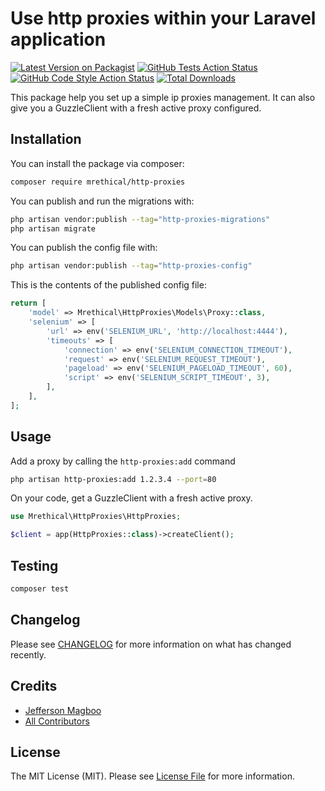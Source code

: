 # Use http proxies within your Laravel application

[![Latest Version on Packagist](https://img.shields.io/packagist/v/mrethical/http-proxies.svg?style=flat-square)](https://packagist.org/packages/mrethical/http-proxies)
[![GitHub Tests Action Status](https://img.shields.io/github/actions/workflow/status/mrethical/http-proxies/run-tests.yml?branch=main&label=tests&style=flat-square)](https://github.com/mrethical/http-proxies/actions?query=workflow%3Arun-tests+branch%3Amain)
[![GitHub Code Style Action Status](https://img.shields.io/github/actions\workflow/status/mrethical/http-proxies/fix-php-code-style-issues.yml?branch=main&label=code%20style&style=flat-square)](https://github.com/mrethical/http-proxies/actions?query=workflow%3A"Fix+PHP+code+style+issues"+branch%3Amain)
[![Total Downloads](https://img.shields.io/packagist/dt/mrethical/http-proxies.svg?style=flat-square)](https://packagist.org/packages/mrethical/http-proxies)

This package help you set up a simple ip proxies management. It can also give you a GuzzleClient with a fresh active proxy configured.

## Installation

You can install the package via composer:

```bash
composer require mrethical/http-proxies
```

You can publish and run the migrations with:

```bash
php artisan vendor:publish --tag="http-proxies-migrations"
php artisan migrate
```
You can publish the config file with:

```bash
php artisan vendor:publish --tag="http-proxies-config"
```

This is the contents of the published config file:

```php
return [
    'model' => Mrethical\HttpProxies\Models\Proxy::class,
    'selenium' => [
        'url' => env('SELENIUM_URL', 'http://localhost:4444'),
        'timeouts' => [
            'connection' => env('SELENIUM_CONNECTION_TIMEOUT'),
            'request' => env('SELENIUM_REQUEST_TIMEOUT'),
            'pageload' => env('SELENIUM_PAGELOAD_TIMEOUT', 60),
            'script' => env('SELENIUM_SCRIPT_TIMEOUT', 3),
        ],
    ],
];
```
## Usage

Add a proxy by calling the `http-proxies:add` command

```bash
php artisan http-proxies:add 1.2.3.4 --port=80
```

On your code, get a GuzzleClient with a fresh active proxy.

```php
use Mrethical\HttpProxies\HttpProxies;

$client = app(HttpProxies::class)->createClient();
```

## Testing

```bash
composer test
```

## Changelog

Please see [CHANGELOG](CHANGELOG.md) for more information on what has changed recently.

## Credits

- [Jefferson Magboo](https://github.com/mrethical)
- [All Contributors](../../contributors)

## License

The MIT License (MIT). Please see [License File](LICENSE.md) for more information.
